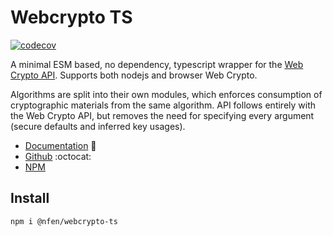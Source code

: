 # Webcrypto TS

[![codecov](https://codecov.io/gh/nealfennimore/webcrypto-ts/branch/main/graph/badge.svg?token=DGUV5J0QPR)](https://codecov.io/gh/nealfennimore/webcrypto-ts)

A minimal ESM based, no dependency, typescript wrapper for the [Web Crypto API](https://developer.mozilla.org/en-US/docs/Web/API/Web_Crypto_API). Supports both nodejs and browser Web Crypto.

Algorithms are split into their own modules, which enforces consumption of cryptographic materials from the same algorithm. API follows entirely with the Web Crypto API, but removes the need for specifying every argument (secure defaults and inferred key usages).

-   [Documentation](https://neal.codes/webcrypto-ts/) 📖
-   [Github](https://github.com/nealfennimore/webcrypto-ts) :octocat:
-   [NPM](https://www.npmjs.com/package/@nfen/webcrypto-ts)

## Install

```sh
npm i @nfen/webcrypto-ts
```
